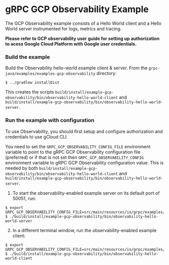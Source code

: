 gRPC GCP Observability Example
================

The GCP Observability example consists of a Hello World client and a Hello World server instrumented for logs, metrics and tracing. 

__Please refer to GCP observability user guide for setting up authorization to acess Google Cloud Platform with Google user credentials.__

### Build the example

Build the Observability hello-world example client & server. From the `grpc-java/examples/examples-gcp-observability`
directory:
```
$ ../gradlew installDist
```

This creates the scripts `build/install/example-gcp-observability/bin/observability-hello-world-client` and
`build/install/example-gcp-observability/bin/observability-hello-world-server`.

### Run the example with configuration

To use Observability, you should first setup and configure authorization and credentials to use gCloud CLI. 

You need to set the `GRPC_GCP_OBSERVABILITY_CONFIG_FILE` environment variable to point to the gRPC GCP Observability configuration file (preferred) or if that
is not set then `GRPC_GCP_OBSERVABILITY_CONFIG` environment variable to gRPC GCP Observability configuration value. This is needed by both
`build/install/example-gcp-observability/bin/observability-hello-world-client` and
`build/install/example-gcp-observability/bin/observability-hello-world-server`.

1. To start the observability-enabled example server on its default port of 50051, run:
```
$ export GRPC_GCP_OBSERVABILITY_CONFIG_FILE=src/main/resources/io/grpc/examples/observabilityHelloWorld/gcp_observability_config.json
$ ./build/install/example-gcp-observability/bin/observability-hello-world-server
```

2. In a different terminal window, run the observability-enabled example client:
```
$ export GRPC_GCP_OBSERVABILITY_CONFIG_FILE=src/main/resources/io/grpc/examples/observabilityHelloWorld/gcp_observability_config.json
$ ./build/install/example-gcp-observability/bin/observability-hello-world-client
```

